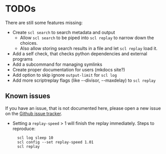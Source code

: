 # TODOs

There are still some features missing:

- Create `scl search` to search metadata and output
    - Allow `scl search` to be piped into `scl replay` to narrow down the choices.
    - Also allow storing search results in a file and let `scl replay` load it.
- Add a self check, that checks python dependencies and external programs
- Add a subcommand for managing symlinks
- Create proper documentation for users (mkdocs site?)
- Add option to skip ignore `output-limit` for `scl log`
- Add more scriptreplay flags (like --divisor, --maxdelay) to `scl replay`

## Known issues

If you have an issue, that is not documented here, please open a new issue on the [Github issue tracker](https://github.com/six-two/shell-command-logger/issues).

- Setting a `replay-speed` > 1 will finish the replay immediately.
  Steps to reproduce:

        scl log sleep 10
        scl config --set replay-speed 1.01
        scl replay
